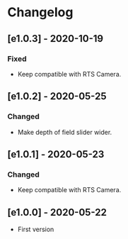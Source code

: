 # Changelog
## [e1.0.3] - 2020-10-19
### Fixed
- Keep compatible with RTS Camera.

## [e1.0.2] - 2020-05-25
### Changed
- Make depth of field slider wider.

## [e1.0.1] - 2020-05-23
### Changed
- Keep compatible with RTS Camera.

## [e1.0.0] - 2020-05-22
- First version